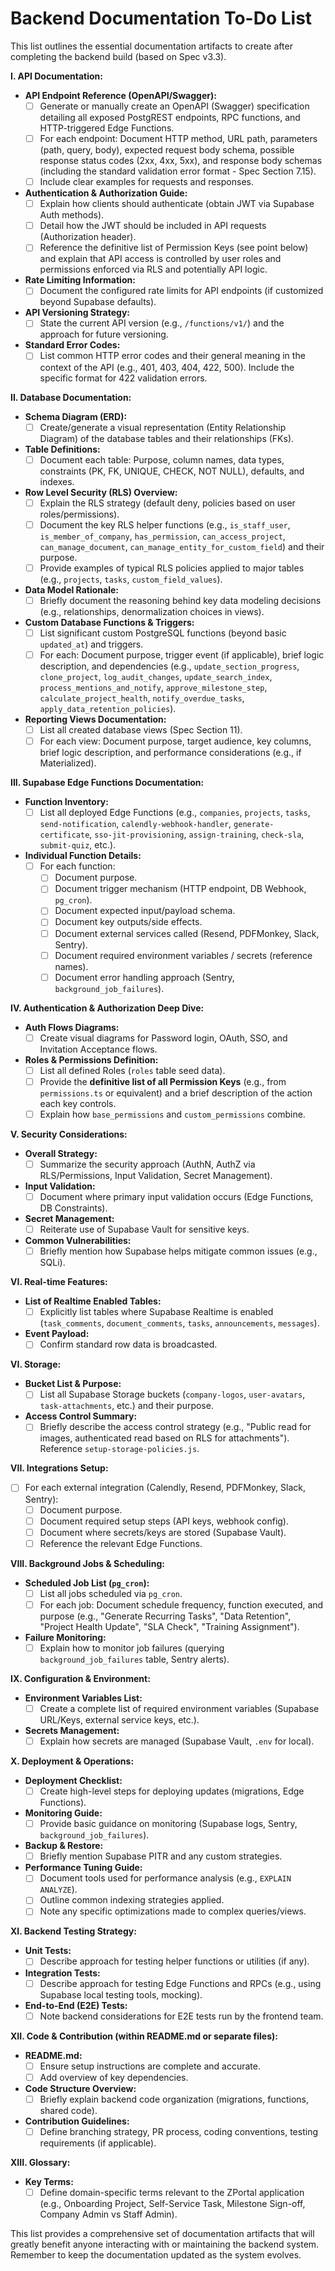 # Backend Documentation To-Do List

This list outlines the essential documentation artifacts to create after completing the backend build (based on Spec v3.3).

**I. API Documentation:**

*   **API Endpoint Reference (OpenAPI/Swagger):**
    *   [ ] Generate or manually create an OpenAPI (Swagger) specification detailing all exposed PostgREST endpoints, RPC functions, and HTTP-triggered Edge Functions.
    *   [ ] For each endpoint: Document HTTP method, URL path, parameters (path, query, body), expected request body schema, possible response status codes (2xx, 4xx, 5xx), and response body schemas (including the standard validation error format - Spec Section 7.15).
    *   [ ] Include clear examples for requests and responses.
*   **Authentication & Authorization Guide:**
    *   [ ] Explain how clients should authenticate (obtain JWT via Supabase Auth methods).
    *   [ ] Detail how the JWT should be included in API requests (Authorization header).
    *   [ ] Reference the definitive list of Permission Keys (see point below) and explain that API access is controlled by user roles and permissions enforced via RLS and potentially API logic.
*   **Rate Limiting Information:**
    *   [ ] Document the configured rate limits for API endpoints (if customized beyond Supabase defaults).
*   **API Versioning Strategy:**
    *   [ ] State the current API version (e.g., `/functions/v1/`) and the approach for future versioning.
*   **Standard Error Codes:**
    *   [ ] List common HTTP error codes and their general meaning in the context of the API (e.g., 401, 403, 404, 422, 500). Include the specific format for 422 validation errors.

**II. Database Documentation:**

*   **Schema Diagram (ERD):**
    *   [ ] Create/generate a visual representation (Entity Relationship Diagram) of the database tables and their relationships (FKs).
*   **Table Definitions:**
    *   [ ] Document each table: Purpose, column names, data types, constraints (PK, FK, UNIQUE, CHECK, NOT NULL), defaults, and indexes.
*   **Row Level Security (RLS) Overview:**
    *   [ ] Explain the RLS strategy (default deny, policies based on user roles/permissions).
    *   [ ] Document the key RLS helper functions (e.g., `is_staff_user`, `is_member_of_company`, `has_permission`, `can_access_project`, `can_manage_document`, `can_manage_entity_for_custom_field`) and their purpose.
    *   [ ] Provide examples of typical RLS policies applied to major tables (e.g., `projects`, `tasks`, `custom_field_values`).
*   **Data Model Rationale:**
    *   [ ] Briefly document the reasoning behind key data modeling decisions (e.g., relationships, denormalization choices in views).
*   **Custom Database Functions & Triggers:**
    *   [ ] List significant custom PostgreSQL functions (beyond basic `updated_at`) and triggers.
    *   [ ] For each: Document purpose, trigger event (if applicable), brief logic description, and dependencies (e.g., `update_section_progress`, `clone_project`, `log_audit_changes`, `update_search_index`, `process_mentions_and_notify`, `approve_milestone_step`, `calculate_project_health`, `notify_overdue_tasks`, `apply_data_retention_policies`).
*   **Reporting Views Documentation:**
    *   [ ] List all created database views (Spec Section 11).
    *   [ ] For each view: Document purpose, target audience, key columns, brief logic description, and performance considerations (e.g., if Materialized).

**III. Supabase Edge Functions Documentation:**

*   **Function Inventory:**
    *   [ ] List all deployed Edge Functions (e.g., `companies`, `projects`, `tasks`, `send-notification`, `calendly-webhook-handler`, `generate-certificate`, `sso-jit-provisioning`, `assign-training`, `check-sla`, `submit-quiz`, etc.).
*   **Individual Function Details:**
    *   [ ] For each function:
        *   [ ] Document purpose.
        *   [ ] Document trigger mechanism (HTTP endpoint, DB Webhook, `pg_cron`).
        *   [ ] Document expected input/payload schema.
        *   [ ] Document key outputs/side effects.
        *   [ ] Document external services called (Resend, PDFMonkey, Slack, Sentry).
        *   [ ] Document required environment variables / secrets (reference names).
        *   [ ] Document error handling approach (Sentry, `background_job_failures`).

**IV. Authentication & Authorization Deep Dive:**

*   **Auth Flows Diagrams:**
    *   [ ] Create visual diagrams for Password login, OAuth, SSO, and Invitation Acceptance flows.
*   **Roles & Permissions Definition:**
    *   [ ] List all defined Roles (`roles` table seed data).
    *   [ ] Provide the **definitive list of all Permission Keys** (e.g., from `permissions.ts` or equivalent) and a brief description of the action each key controls.
    *   [ ] Explain how `base_permissions` and `custom_permissions` combine.

**V. Security Considerations:**

*   **Overall Strategy:**
    *   [ ] Summarize the security approach (AuthN, AuthZ via RLS/Permissions, Input Validation, Secret Management).
*   **Input Validation:**
    *   [ ] Document where primary input validation occurs (Edge Functions, DB Constraints).
*   **Secret Management:**
    *   [ ] Reiterate use of Supabase Vault for sensitive keys.
*   **Common Vulnerabilities:**
    *   [ ] Briefly mention how Supabase helps mitigate common issues (e.g., SQLi).

**VI. Real-time Features:**

*   **List of Realtime Enabled Tables:**
    *   [ ] Explicitly list tables where Supabase Realtime is enabled (`task_comments`, `document_comments`, `tasks`, `announcements`, `messages`).
*   **Event Payload:**
    *   [ ] Confirm standard row data is broadcasted.

**VI. Storage:**

*   **Bucket List & Purpose:**
    *   [ ] List all Supabase Storage buckets (`company-logos`, `user-avatars`, `task-attachments`, etc.) and their purpose.
*   **Access Control Summary:**
    *   [ ] Briefly describe the access control strategy (e.g., "Public read for images, authenticated read based on RLS for attachments"). Reference `setup-storage-policies.js`.

**VII. Integrations Setup:**

*   [ ] For each external integration (Calendly, Resend, PDFMonkey, Slack, Sentry):
    *   [ ] Document purpose.
    *   [ ] Document required setup steps (API keys, webhook config).
    *   [ ] Document where secrets/keys are stored (Supabase Vault).
    *   [ ] Reference the relevant Edge Functions.

**VIII. Background Jobs & Scheduling:**

*   **Scheduled Job List (`pg_cron`):**
    *   [ ] List all jobs scheduled via `pg_cron`.
    *   [ ] For each job: Document schedule frequency, function executed, and purpose (e.g., "Generate Recurring Tasks", "Data Retention", "Project Health Update", "SLA Check", "Training Assignment").
*   **Failure Monitoring:**
    *   [ ] Explain how to monitor job failures (querying `background_job_failures` table, Sentry alerts).

**IX. Configuration & Environment:**

*   **Environment Variables List:**
    *   [ ] Create a complete list of required environment variables (Supabase URL/Keys, external service keys, etc.).
*   **Secrets Management:**
    *   [ ] Explain how secrets are managed (Supabase Vault, `.env` for local).

**X. Deployment & Operations:**

*   **Deployment Checklist:**
    *   [ ] Create high-level steps for deploying updates (migrations, Edge Functions).
*   **Monitoring Guide:**
    *   [ ] Provide basic guidance on monitoring (Supabase logs, Sentry, `background_job_failures`).
*   **Backup & Restore:**
    *   [ ] Briefly mention Supabase PITR and any custom strategies.
*   **Performance Tuning Guide:**
    *   [ ] Document tools used for performance analysis (e.g., `EXPLAIN ANALYZE`).
    *   [ ] Outline common indexing strategies applied.
    *   [ ] Note any specific optimizations made to complex queries/views.

**XI. Backend Testing Strategy:**

*   **Unit Tests:**
    *   [ ] Describe approach for testing helper functions or utilities (if any).
*   **Integration Tests:**
    *   [ ] Describe approach for testing Edge Functions and RPCs (e.g., using Supabase local testing tools, mocking).
*   **End-to-End (E2E) Tests:**
    *   [ ] Note backend considerations for E2E tests run by the frontend team.

**XII. Code & Contribution (within README.md or separate files):**

*   **README.md:**
    *   [ ] Ensure setup instructions are complete and accurate.
    *   [ ] Add overview of key dependencies.
*   **Code Structure Overview:**
    *   [ ] Briefly explain backend code organization (migrations, functions, shared code).
*   **Contribution Guidelines:**
    *   [ ] Define branching strategy, PR process, coding conventions, testing requirements (if applicable).

**XIII. Glossary:**

*   **Key Terms:**
    *   [ ] Define domain-specific terms relevant to the ZPortal application (e.g., Onboarding Project, Self-Service Task, Milestone Sign-off, Company Admin vs Staff Admin).

This list provides a comprehensive set of documentation artifacts that will greatly benefit anyone interacting with or maintaining the backend system. Remember to keep the documentation updated as the system evolves.
